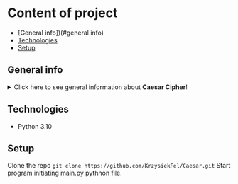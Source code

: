 # Content of project
* [General info])(#general info)
* [Technologies](#technologies)
* [Setup](#setup)

## General info
<details>
<summary>Click here to see general information about <b>Caesar Cipher</b>!</summary>
<b>Caesar cipher</b>. Caesar cipher is a program to encrypt and decrypt text. Available methods are:  ROT13 and ROT47.
</details>

## Technologies
<ul>
<li>Python 3.10</li>
</ul>

## Setup
Clone the repo
```git clone https://github.com/KrzysiekFel/Caesar.git```
Start program initiating main.py pythnon file.
